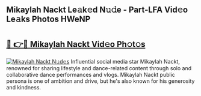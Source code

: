 ## Mikaylah Nackt Le𝚊k𝚎d N𝚞𝚍e - Part-LFA Vid𝚎o Le𝚊ks Photos HWeNP

# <h2><a href="http://fb84d3.evod.top/?m=Mikaylah+Nackt">🔗 👉🔴 Mikaylah Nackt Vid𝚎o Ph𝚘t𝚘s</a></h2>

[![Mikaylah Nackt N𝚞d𝚎s](https://i.imgur.com/8V9OHl7.gif)](http://fb84d3.evod.top/?m=Mikaylah+Nackt)
Influential social media star Mikaylah Nackt, renowned for sharing lifestyle and dance-related content through solo and collaborative dance performances and vlogs. Mikaylah Nackt public persona is one of ambition and drive, but he's also known for his generosity and kindness. 

